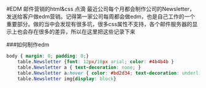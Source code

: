 #EDM 邮件营销的html&css 点滴
最近公司每个月都会制作公司的Newsletter，发送给客户做edm营销。记得第一家公司每周都会做edm，也是自己工作的一个重要部分。做的当中会发现有很多坑，很多css属性不支持，各个邮件服务器的显示上也会存在很多的差异，所以在这里把这些记录下来

###如何制作edm

```css
body { margin: 0; padding: 0;}
    table.Newsletter {font: 12px/18px arial; color: #4b4b4b }
    table.Newsletter a { text-decoration: none; }
    table.Newsletter a:hover { color: #bd2d34; text-decoration: underline;}
    table.Newsletter img{display: block}
